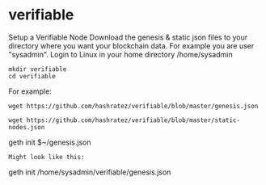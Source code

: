# verifiable
Setup a Verifiable Node
Download the genesis & static json files to your directory where you want your blockchain data.  For example you are user "sysadmin".
Login to Linux in your home directory /home/sysadmin
```
mkdir verifiable
cd verifiable
```
For example:
```
wget https://github.com/hashratez/verifiable/blob/master/genesis.json
```
```
wget https://github.com/hashratez/verifiable/blob/master/static-nodes.json
```


geth init $~/genesis.json
```
Might look like this:
```
geth init /home/sysadmin/verifiable/genesis.json
